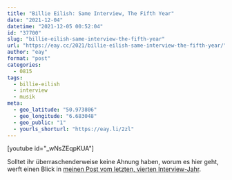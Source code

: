 ```yaml
---
title: "Billie Eilish: Same Interview, The Fifth Year"
date: "2021-12-04"
datetime: "2021-12-05 00:52:04"
id: "37700"
slug: "billie-eilish-same-interview-the-fifth-year"
url: "https://eay.cc/2021/billie-eilish-same-interview-the-fifth-year/"
author: "eay"
format: "post"
categories:
  - 0815
tags:
  - billie-eilish
  - interview
  - musik
meta:
  - geo_latitude: "50.973806"
  - geo_longitude: "6.683048"
  - geo_public: "1"
  - yourls_shorturl: "https://eay.li/2zl"
---
```


\[youtube id="\_wNsZEqpKUA"\]

Solltet ihr überraschenderweise keine Ahnung haben, worum es hier geht, werft einen Blick in [meinen Post vom letzten, vierten Interview-Jahr](https://eay.cc/2020/billie-eilish-same-interview-the-fourth-year/).
